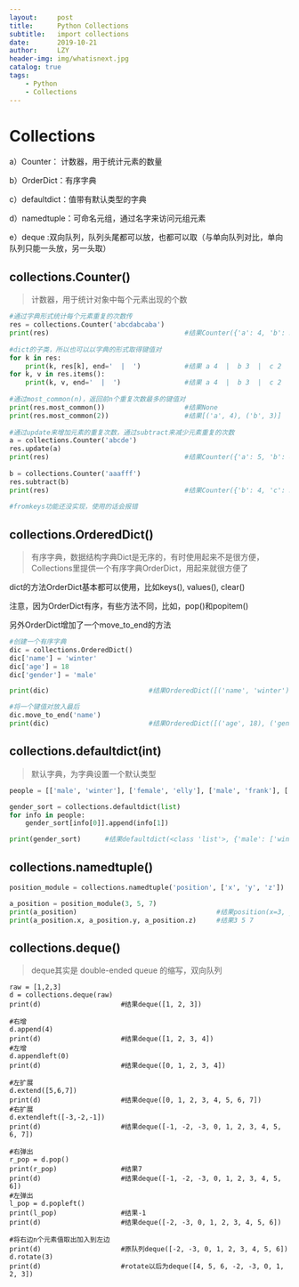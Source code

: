 ```yaml
---
layout:     post
title:      Python Collections
subtitle:   import collections
date:       2019-10-21
author:     LZY
header-img: img/whatisnext.jpg
catalog: true
tags:
    - Python
    - Collections
---
```


# Collections

a）Counter： 计数器，用于统计元素的数量

b）OrderDict：有序字典

c）defaultdict：值带有默认类型的字典

d）namedtuple：可命名元组，通过名字来访问元组元素

e）deque :双向队列，队列头尾都可以放，也都可以取（与单向队列对比，单向队列只能一头放，另一头取）

## collections.Counter()

>计数器，用于统计对象中每个元素出现的个数

```python
#通过字典形式统计每个元素重复的次数传  
res = collections.Counter('abcdabcaba')  
print(res)                                  #结果Counter({'a': 4, 'b': 3, 'c': 2, 'd': 1})  
  
#dict的子类，所以也可以以字典的形式取得键值对  
for k in res:  
    print(k, res[k], end='  |  ')           #结果 a 4  |  b 3  |  c 2  |  d 1  |  
for k, v in res.items():  
    print(k, v, end='  |  ')                #结果 a 4  |  b 3  |  c 2  |  d 1  |  
  
#通过most_common(n)，返回前n个重复次数最多的键值对  
print(res.most_common())                    #结果None  
print(res.most_common(2))                   #结果[('a', 4), ('b', 3)]  
  
#通过update来增加元素的重复次数，通过subtract来减少元素重复的次数  
a = collections.Counter('abcde')  
res.update(a)  
print(res)                                  #结果Counter({'a': 5, 'b': 4, 'c': 3, 'd': 2, 'e': 1})，比原来的res增加了重复次数  
  
b = collections.Counter('aaafff')  
res.subtract(b)  
print(res)                                  #结果Counter({'b': 4, 'c': 3, 'a': 2, 'd': 2, 'e': 1, 'f': -3})，还有负值，要注意  
  
#fromkeys功能还没实现，使用的话会报错
```


## collections.OrderedDict()

>有序字典，数据结构字典Dict是无序的，有时使用起来不是很方便，Collections里提供一个有序字典OrderDict，用起来就很方便了

dict的方法OrderDict基本都可以使用，比如keys(), values(), clear()

注意，因为OrderDict有序，有些方法不同，比如，pop()和popitem()

另外OrderDict增加了一个move_to_end的方法

```python
#创建一个有序字典
dic = collections.OrderedDict()
dic['name'] = 'winter'
dic['age'] = 18
dic['gender'] = 'male'

print(dic)                         #结果OrderedDict([('name', 'winter'), ('age', 18), ('gender', 'male')])

#将一个键值对放入最后
dic.move_to_end('name')
print(dic)                         #结果OrderedDict([('age', 18), ('gender', 'male'), ('name', 'winter')])
```

## collections.defaultdict(int)

>默认字典，为字典设置一个默认类型

```python
people = [['male', 'winter'], ['female', 'elly'], ['male', 'frank'], ['female', 'emma']]

gender_sort = collections.defaultdict(list)
for info in people:
    gender_sort[info[0]].append(info[1])

print(gender_sort)      #结果defaultdict(<class 'list'>, {'male': ['winter', 'frank'], 'female': ['elly', 'emma']})
```

## collections.namedtuple()

```python
position_module = collections.namedtuple('position', ['x', 'y', 'z'])   #'position'相当于指定一个类型，类似于上面的OrderedDict([('age', 18), ('gender', 'male'), ('name', 'winter')])中的OrderdDict

a_position = position_module(3, 5, 7)
print(a_position)                                   #结果position(x=3, y=5, z=7)
print(a_position.x, a_position.y, a_position.z)     #结果3 5 7
```

## collections.deque()

>deque其实是 double-ended queue 的缩写，双向队列


```pythoon
raw = [1,2,3]
d = collections.deque(raw)
print(d)                    #结果deque([1, 2, 3])

#右增
d.append(4)
print(d)                    #结果deque([1, 2, 3, 4])
#左增
d.appendleft(0)
print(d)                    #结果deque([0, 1, 2, 3, 4])

#左扩展
d.extend([5,6,7])
print(d)                    #结果deque([0, 1, 2, 3, 4, 5, 6, 7])
#右扩展
d.extendleft([-3,-2,-1])
print(d)                    #结果deque([-1, -2, -3, 0, 1, 2, 3, 4, 5, 6, 7])

#右弹出
r_pop = d.pop()
print(r_pop)                #结果7
print(d)                    #结果deque([-1, -2, -3, 0, 1, 2, 3, 4, 5, 6])
#左弹出
l_pop = d.popleft()
print(l_pop)                #结果-1
print(d)                    #结果deque([-2, -3, 0, 1, 2, 3, 4, 5, 6])

#将右边n个元素值取出加入到左边
print(d)                    #原队列deque([-2, -3, 0, 1, 2, 3, 4, 5, 6])
d.rotate(3)
print(d)                    #rotate以后为deque([4, 5, 6, -2, -3, 0, 1, 2, 3])
```

